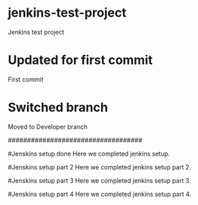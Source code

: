 # jenkins-test-project
Jenkins test project

# Updated for first commit
First commit

# Switched branch
Moved to Developer branch


###################################

#Jenskins setup done
Here we completed jenkins setup.


#Jenskins setup part 2
Here we completed jenkins setup part 2.

#Jenskins setup part 3
Here we completed jenkins setup part 3.

#Jenskins setup part 4
Here we completed jenkins setup part 4.
